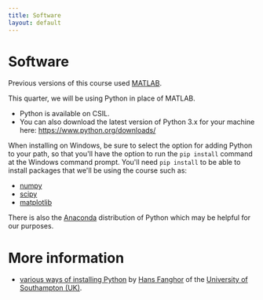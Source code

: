 ```yaml
---
title: Software
layout: default
---
```


# Software

Previous versions of this course used [MATLAB](https://ucsb-cs111.github.io/topics/matlab/).

This quarter, we will be using Python in place of MATLAB.

* Python is available on CSIL.
* You can also download the latest version of
  Python 3.x for your machine here: <https://www.python.org/downloads/>

When installing on Windows, be sure to select the option for adding Python to your
path, so that you'll have the option to run the `pip install` command at the
Windows command prompt.  You'll need `pip install` to be able to install packages
that we'll be using the course such as:

* [numpy](https://ucsb-cs111.github.io/topics/numpy/)
* [scipy](https://ucsb-cs111.github.io/topics/numpy/)
* [matplotlib](https://ucsb-cs111.github.io/topics/matplotlib/)

There is also the [Anaconda](https://www.anaconda.com/distribution/) distribution of Python
which may be helpful for our purposes.

# More information

* [various ways of installing Python](http://www.southampton.ac.uk/~fangohr/blog/installation-of-python-spyder-numpy-sympy-scipy-pytest-matplotlib-via-anaconda.html)
   by [Hans Fanghor](http://www.southampton.ac.uk/~fangohr/) of the
   [University of Southampton (UK)](https://www.southampton.ac.uk/).

